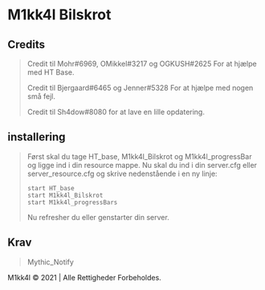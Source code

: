 # M1kk4l Bilskrot

## Credits
> Credit til Mohr#6969, OMikkel#3217 og OGKUSH#2625 For at hjælpe med HT Base. 
>
> Credit til Bjergaard#6465 og Jenner#5328 For at hjælpe med nogen små fejl.
>
> Credit til Sh4dow#8080 for at lave en lille opdatering.

## installering
> Først skal du tage HT_base, M1kk4l_Bilskrot og M1kk4l_progressBar og ligge ind i din resource mappe.
> Nu skal du ind i din server.cfg eller server_resource.cfg og skrive nedenstående i en ny linje:
>```
>start HT_base
>start M1kk4l_Bilskrot
>start M1kk4l_progressBars
>```
>
>Nu refresher du eller genstarter din server.
>

## Krav
> Mythic_Notify

M1kk4l © 2021 | Alle Rettigheder Forbeholdes.

